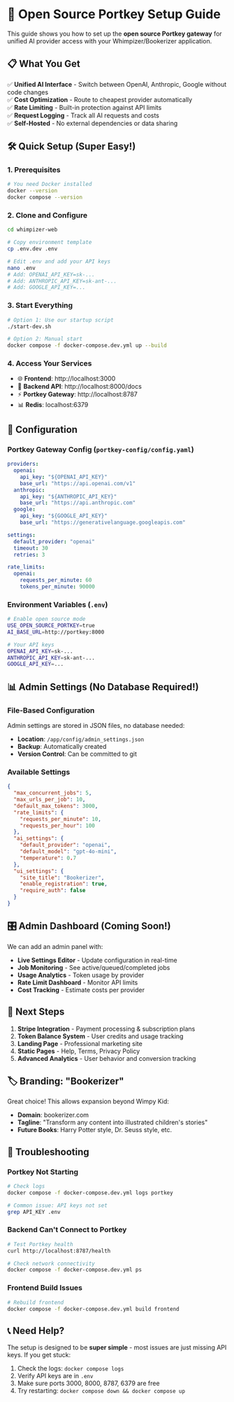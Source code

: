 # 🚀 Open Source Portkey Setup Guide

This guide shows you how to set up the **open source Portkey gateway** for unified AI provider access with your Whimpizer/Bookerizer application.

## 📋 What You Get

✅ **Unified AI Interface** - Switch between OpenAI, Anthropic, Google without code changes  
✅ **Cost Optimization** - Route to cheapest provider automatically  
✅ **Rate Limiting** - Built-in protection against API limits  
✅ **Request Logging** - Track all AI requests and costs  
✅ **Self-Hosted** - No external dependencies or data sharing  

## 🛠️ Quick Setup (Super Easy!)

### 1. Prerequisites
```bash
# You need Docker installed
docker --version
docker compose --version
```

### 2. Clone and Configure
```bash
cd whimpizer-web

# Copy environment template
cp .env.dev .env

# Edit .env and add your API keys
nano .env
# Add: OPENAI_API_KEY=sk-...
# Add: ANTHROPIC_API_KEY=sk-ant-...
# Add: GOOGLE_API_KEY=...
```

### 3. Start Everything
```bash
# Option 1: Use our startup script
./start-dev.sh

# Option 2: Manual start
docker compose -f docker-compose.dev.yml up --build
```

### 4. Access Your Services
- 🌐 **Frontend**: http://localhost:3000
- 🔧 **Backend API**: http://localhost:8000/docs
- ⚡ **Portkey Gateway**: http://localhost:8787
- 📊 **Redis**: localhost:6379

## 🔧 Configuration

### Portkey Gateway Config (`portkey-config/config.yaml`)
```yaml
providers:
  openai:
    api_key: "${OPENAI_API_KEY}"
    base_url: "https://api.openai.com/v1"
  anthropic:
    api_key: "${ANTHROPIC_API_KEY}"
    base_url: "https://api.anthropic.com"
  google:
    api_key: "${GOOGLE_API_KEY}"
    base_url: "https://generativelanguage.googleapis.com"

settings:
  default_provider: "openai"
  timeout: 30
  retries: 3

rate_limits:
  openai:
    requests_per_minute: 60
    tokens_per_minute: 90000
```

### Environment Variables (`.env`)
```bash
# Enable open source mode
USE_OPEN_SOURCE_PORTKEY=true
AI_BASE_URL=http://portkey:8000

# Your API keys
OPENAI_API_KEY=sk-...
ANTHROPIC_API_KEY=sk-ant-...
GOOGLE_API_KEY=...
```

## 📊 Admin Settings (No Database Required!)

### File-Based Configuration
Admin settings are stored in JSON files, no database needed:
- **Location**: `/app/config/admin_settings.json`
- **Backup**: Automatically created
- **Version Control**: Can be committed to git

### Available Settings
```json
{
  "max_concurrent_jobs": 5,
  "max_urls_per_job": 10,
  "default_max_tokens": 3000,
  "rate_limits": {
    "requests_per_minute": 10,
    "requests_per_hour": 100
  },
  "ai_settings": {
    "default_provider": "openai",
    "default_model": "gpt-4o-mini",
    "temperature": 0.7
  },
  "ui_settings": {
    "site_title": "Bookerizer",
    "enable_registration": true,
    "require_auth": false
  }
}
```

## 🎛️ Admin Dashboard (Coming Soon!)

We can add an admin panel with:
- **Live Settings Editor** - Update configuration in real-time
- **Job Monitoring** - See active/queued/completed jobs  
- **Usage Analytics** - Token usage by provider
- **Rate Limit Dashboard** - Monitor API limits
- **Cost Tracking** - Estimate costs per provider

## 🚀 Next Steps

1. **Stripe Integration** - Payment processing & subscription plans
2. **Token Balance System** - User credits and usage tracking  
3. **Landing Page** - Professional marketing site
4. **Static Pages** - Help, Terms, Privacy Policy
5. **Advanced Analytics** - User behavior and conversion tracking

## 🏷️ Branding: "Bookerizer"

Great choice! This allows expansion beyond Wimpy Kid:
- **Domain**: bookerizer.com
- **Tagline**: "Transform any content into illustrated children's stories"
- **Future Books**: Harry Potter style, Dr. Seuss style, etc.

## 🔧 Troubleshooting

### Portkey Not Starting
```bash
# Check logs
docker compose -f docker-compose.dev.yml logs portkey

# Common issue: API keys not set
grep API_KEY .env
```

### Backend Can't Connect to Portkey
```bash
# Test Portkey health
curl http://localhost:8787/health

# Check network connectivity
docker compose -f docker-compose.dev.yml ps
```

### Frontend Build Issues
```bash
# Rebuild frontend
docker compose -f docker-compose.dev.yml build frontend
```

## 📞 Need Help?

The setup is designed to be **super simple** - most issues are just missing API keys. If you get stuck:

1. Check the logs: `docker compose logs`
2. Verify API keys are in `.env`
3. Make sure ports 3000, 8000, 8787, 6379 are free
4. Try restarting: `docker compose down && docker compose up`